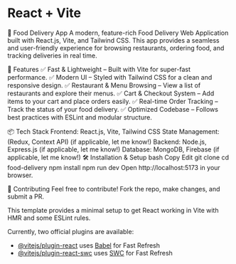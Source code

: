# React + Vite

🍔 Food Delivery App
A modern, feature-rich Food Delivery Web Application built with React.js, Vite, and Tailwind CSS. This app provides a seamless and user-friendly experience for browsing restaurants, ordering food, and tracking deliveries in real time.

🚀 Features
✅ Fast & Lightweight – Built with Vite for super-fast performance.
✅ Modern UI – Styled with Tailwind CSS for a clean and responsive design.
✅ Restaurant & Menu Browsing – View a list of restaurants and explore their menus.
✅ Cart & Checkout System – Add items to your cart and place orders easily.
✅ Real-time Order Tracking – Track the status of your food delivery.
✅ Optimized Codebase – Follows best practices with ESLint and modular structure.

📦 Tech Stack
Frontend: React.js, Vite, Tailwind CSS
State Management: (Redux, Context API) (if applicable, let me know!)
Backend: Node.js, Express.js (if applicable, let me know!)
Database: MongoDB, Firebase (if applicable, let me know!)
🛠️ Installation & Setup
bash
Copy
Edit
git clone <repo-link>
cd food-delivery
npm install
npm run dev
Open http://localhost:5173 in your browser.

📌 Contributing
Feel free to contribute! Fork the repo, make changes, and submit a PR.

This template provides a minimal setup to get React working in Vite with HMR and some ESLint rules.

Currently, two official plugins are available:

- [@vitejs/plugin-react](https://github.com/vitejs/vite-plugin-react/blob/main/packages/plugin-react/README.md) uses [Babel](https://babeljs.io/) for Fast Refresh
- [@vitejs/plugin-react-swc](https://github.com/vitejs/vite-plugin-react-swc) uses [SWC](https://swc.rs/) for Fast Refresh
